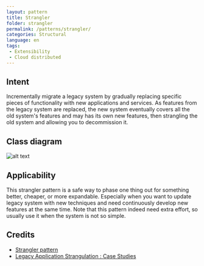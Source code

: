 ```yaml
---
layout: pattern
title: Strangler
folder: strangler
permalink: /patterns/strangler/
categories: Structural
language: en
tags:
 - Extensibility
 - Cloud distributed
---
```


## Intent
Incrementally migrate a legacy system by gradually replacing specific pieces of functionality
with new applications and services. As features from the legacy system are replaced, the new
system eventually covers all the old system's features and may has its own new features, then
strangling the old system and allowing you to decommission it.

## Class diagram
![alt text](./etc/strangler.png "Strangler")

## Applicability
This strangler pattern is a safe way to phase one thing out for something better, cheaper, or 
more expandable. Especially when you want to update legacy system with new techniques and need 
continuously develop new features at the same time. Note that this pattern indeed need extra effort, 
so usually use it when the system is not so simple.

## Credits

* [Strangler pattern](https://docs.microsoft.com/en-us/azure/architecture/patterns/strangler)
* [Legacy Application Strangulation : Case Studies](https://paulhammant.com/2013/07/14/legacy-application-strangulation-case-studies/)

